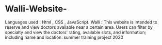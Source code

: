 # Walli-Website-
Languages used : Html , CSS , JavaScript. 
Walli : This website is intended to reserve and view doctors available near a certain area. Users can filter by specialty and view the doctors’ rating, available slots, and information; including name and location.
summer training project 2020

